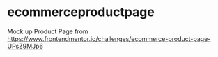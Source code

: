 # ecommerceproductpage
Mock up Product Page from  https://www.frontendmentor.io/challenges/ecommerce-product-page-UPsZ9MJp6
